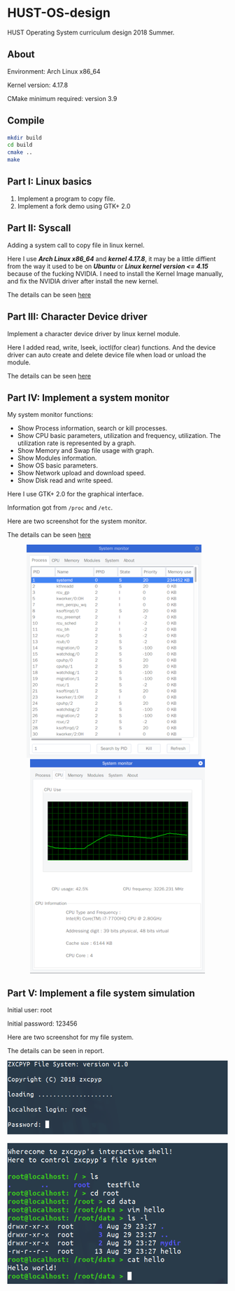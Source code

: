 # HUST-OS-design
HUST Operating System curriculum design 2018 Summer.

## About

Environment: Arch Linux x86_64

Kernel version: 4.17.8

CMake minimum required: version 3.9

## Compile

```sh
mkdir build
cd build
cmake ..
make
```

## Part I: Linux basics

1. Implement a program to copy file.
2. Implement a fork demo using GTK+ 2.0

## Part II: Syscall

Adding a system call to copy file in linux kernel.

Here I use ***Arch Linux x86_64*** and ***kernel 4.17.8***, it may be a little diffient from the way it used to be on ***Ubuntu*** or ***Linux kernel version <= 4.15*** because of the fucking NVIDIA. I need to install the Kernel Image manually, and fix the NVIDIA driver after install the new kernel.

The details can be seen [here](PartII-Syscall)

## Part III: Character Device driver

Implement a character device driver by linux kernel module.

Here I added read, write, lseek, ioctl(for clear) functions. And the device driver can auto create and delete device file when load or unload the module.

The details can be seen [here](PartIII-Device_driver)

## Part IV: Implement a system monitor

My system monitor functions:

* Show Process information, search or kill processes.
* Show CPU basic parameters, utilization and frequency, utilization. The utilization rate is represented by a graph.
* Show Memory and Swap file usage with graph.
* Show Modules information.
* Show OS basic parameters.
* Show Network upload and download speed.
* Show Disk read and write speed.

Here I use GTK+ 2.0 for the graphical interface.

Information got from `/proc` and `/etc`.

Here are two screenshot for the system monitor.

The details can be seen [here](PartIV-System_monitor)

<div align="center">
  <img src="image/process.png">&nbsp;&nbsp;&nbsp;&nbsp;<img src="image/cpu.png">
</div>

## Part V: Implement a file system simulation

Initial user: root

Initial password: 123456

Here are two screenshot for my file system.

The details can be seen in report.

<div align="center">
  <img src="image/login.png">&nbsp;&nbsp;&nbsp;&nbsp;<img src="image/fs.png">
</div>
